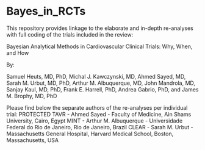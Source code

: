# Bayes_in_RCTs

This repository provides linkage to the elaborate and in-depth re-analyses with full coding of the trials included in the review:

Bayesian Analytical Methods in Cardiovascular Clinical Trials: Why, When, and How

By:

Samuel Heuts, MD, PhD, Michal J. Kawczynski, MD, Ahmed Sayed, MD, Sarah M. Urbut, MD, PhD, Arthur M. Albuquerque, MD, John Mandrola, MD, Sanjay Kaul, MD, PhD, Frank E. Harrell, PhD, Andrea Gabrio, PhD, and James M. Brophy, MD, PhD

Please find below the separate authors of the re-analyses per individual trial:
PROTECTED TAVR  -  Ahmed Sayed             -  Faculty of Medicine, Ain Shams University, Cairo, Egypt
MINT            -  Arthur M. Albuquerque   -  Universidade Federal do Rio de Janeiro, Rio de Janeiro, Brazil
CLEAR           -  Sarah M. Urbut          -  Massachusetts General Hospital, Harvard Medical School, Boston, Massachusetts, USA


